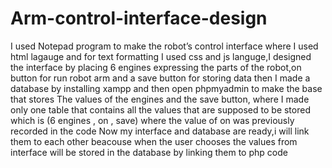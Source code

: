 # Arm-control-interface-design
I used Notepad program to make the robot’s control interface where I used html lagauge and for text formatting I used css and js languge,I designed the interface by placing 6 engines expressing the parts of the robot,on button for run robot arm and a save button for storing data then I made a database by installing xampp and then open phpmyadmin to make the base that stores The values ​​of the engines and the save button, where I made only one table that contains all the values ​​that are supposed to be stored which is (6 engines , on , save) where the value of on was previously recorded in the code
Now my interface and database are ready,i will link them to each other beacouse when the user chooses the values ​​from interface will be stored in the database by linking them to php code
